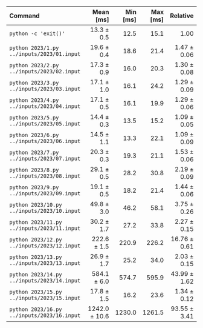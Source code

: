| Command | Mean [ms] | Min [ms] | Max [ms] | Relative |
|:---|---:|---:|---:|---:|
| `python -c 'exit()'` | 13.3 ± 0.5 | 12.5 | 15.1 | 1.00 |
| `python 2023/1.py ../inputs/2023/01.input` | 19.6 ± 0.4 | 18.6 | 21.4 | 1.47 ± 0.06 |
| `python 2023/2.py ../inputs/2023/02.input` | 17.3 ± 0.9 | 16.0 | 20.3 | 1.30 ± 0.08 |
| `python 2023/3.py ../inputs/2023/03.input` | 17.1 ± 1.0 | 16.1 | 24.2 | 1.29 ± 0.09 |
| `python 2023/4.py ../inputs/2023/04.input` | 17.1 ± 0.5 | 16.1 | 19.9 | 1.29 ± 0.06 |
| `python 2023/5.py ../inputs/2023/05.input` | 14.4 ± 0.3 | 13.5 | 15.2 | 1.09 ± 0.05 |
| `python 2023/6.py ../inputs/2023/06.input` | 14.5 ± 1.1 | 13.3 | 22.1 | 1.09 ± 0.09 |
| `python 2023/7.py ../inputs/2023/07.input` | 20.3 ± 0.3 | 19.3 | 21.1 | 1.53 ± 0.06 |
| `python 2023/8.py ../inputs/2023/08.input` | 29.1 ± 0.5 | 28.2 | 30.8 | 2.19 ± 0.09 |
| `python 2023/9.py ../inputs/2023/09.input` | 19.1 ± 0.5 | 18.2 | 21.4 | 1.44 ± 0.06 |
| `python 2023/10.py ../inputs/2023/10.input` | 49.8 ± 3.0 | 46.2 | 58.1 | 3.75 ± 0.26 |
| `python 2023/11.py ../inputs/2023/11.input` | 30.2 ± 1.7 | 27.2 | 33.8 | 2.27 ± 0.15 |
| `python 2023/12.py ../inputs/2023/12.input` | 222.6 ± 1.5 | 220.9 | 226.2 | 16.76 ± 0.61 |
| `python 2023/13.py ../inputs/2023/13.input` | 26.9 ± 1.7 | 25.2 | 34.0 | 2.03 ± 0.15 |
| `python 2023/14.py ../inputs/2023/14.input` | 584.1 ± 6.0 | 574.7 | 595.9 | 43.99 ± 1.62 |
| `python 2023/15.py ../inputs/2023/15.input` | 17.8 ± 1.5 | 16.2 | 23.6 | 1.34 ± 0.12 |
| `python 2023/16.py ../inputs/2023/16.input` | 1242.0 ± 10.6 | 1230.0 | 1261.5 | 93.55 ± 3.41 |
